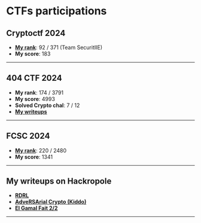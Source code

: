 # CTFs participations

## Cryptoctf 2024

- [**My rank**](https://cr.yp.toc.tf/scoreboard): 92 / 371 (Team SecuritIIE)
- **My score**: 183

---
## 404 CTF 2024

- **My rank**: 174 / 3791
- **My score**: 4993
- **Solved Crypto chal**: 7 / 12
- [**My writeups**](https://github.com/Z-nZzz/Writeups/tree/main/404) 

---
## FCSC 2024

- [**My rank**](https://hackropole.fr/fr/ranking/fcsc2024/): 220 / 2480
- **My score**: 1341
  
---
## My writeups on Hackropole

- [**RDRL**](https://hackropole.fr/en/writeups/fcsc2019-crypto-rdrl/29c58e8e-ffa6-4104-9d4d-4d74d1b6e354/)
- [**AdveRSArial Crypto (Kiddo)**](https://hackropole.fr/en/writeups/fcsc2024-crypto-adversarial-crypto-3/46c07344-fcf4-43ea-9109-ed9dc267e90c/)
- [**El Gamal Fait 2/2**](https://hackropole.fr/en/writeups/fcsc2024-crypto-el-gamal-fait-2/ff930bde-3dc0-4425-8edb-19cf0cf34bdd/)

---
